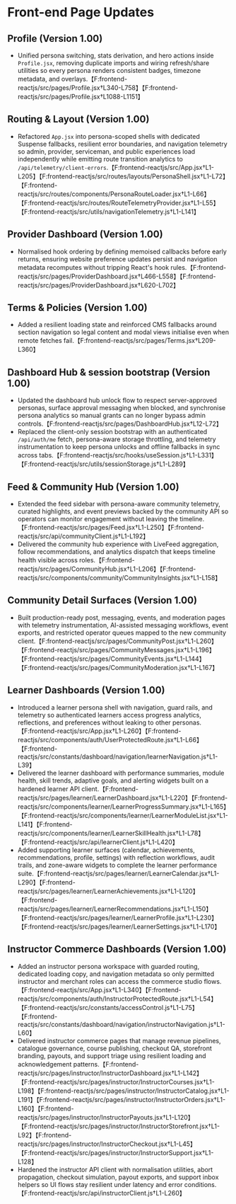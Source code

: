 # Front-end Page Updates

## Profile (Version 1.00)
- Unified persona switching, stats derivation, and hero actions inside `Profile.jsx`, removing duplicate imports and wiring refresh/share utilities so every persona renders consistent badges, timezone metadata, and overlays.【F:frontend-reactjs/src/pages/Profile.jsx†L340-L758】【F:frontend-reactjs/src/pages/Profile.jsx†L1088-L1151】

## Routing & Layout (Version 1.00)
- Refactored `App.jsx` into persona-scoped shells with dedicated Suspense fallbacks, resilient error boundaries, and navigation telemetry so admin, provider, serviceman, and public experiences load independently while emitting route transition analytics to `/api/telemetry/client-errors`.【F:frontend-reactjs/src/App.jsx†L1-L205】【F:frontend-reactjs/src/routes/layouts/PersonaShell.jsx†L1-L72】【F:frontend-reactjs/src/routes/components/PersonaRouteLoader.jsx†L1-L66】【F:frontend-reactjs/src/routes/RouteTelemetryProvider.jsx†L1-L55】【F:frontend-reactjs/src/utils/navigationTelemetry.js†L1-L141】

## Provider Dashboard (Version 1.00)
- Normalised hook ordering by defining memoised callbacks before early returns, ensuring website preference updates persist and navigation metadata recomputes without tripping React's hook rules.【F:frontend-reactjs/src/pages/ProviderDashboard.jsx†L466-L558】【F:frontend-reactjs/src/pages/ProviderDashboard.jsx†L620-L702】

## Terms & Policies (Version 1.00)
- Added a resilient loading state and reinforced CMS fallbacks around section navigation so legal content and modal views initialise even when remote fetches fail.【F:frontend-reactjs/src/pages/Terms.jsx†L209-L360】

## Dashboard Hub & session bootstrap (Version 1.00)
- Updated the dashboard hub unlock flow to respect server-approved personas, surface approval messaging when blocked, and synchronise persona analytics so manual grants can no longer bypass admin controls.【F:frontend-reactjs/src/pages/DashboardHub.jsx†L12-L72】
- Replaced the client-only session bootstrap with an authenticated `/api/auth/me` fetch, persona-aware storage throttling, and telemetry instrumentation to keep persona unlocks and offline fallbacks in sync across tabs.【F:frontend-reactjs/src/hooks/useSession.js†L1-L331】【F:frontend-reactjs/src/utils/sessionStorage.js†L1-L289】

## Feed & Community Hub (Version 1.00)
- Extended the feed sidebar with persona-aware community telemetry, curated highlights, and event previews backed by the community API so operators can monitor engagement without leaving the timeline.【F:frontend-reactjs/src/pages/Feed.jsx†L1-L250】【F:frontend-reactjs/src/api/communityClient.js†L1-L192】
- Delivered the community hub experience with LiveFeed aggregation, follow recommendations, and analytics dispatch that keeps timeline health visible across roles.【F:frontend-reactjs/src/pages/CommunityHub.jsx†L1-L206】【F:frontend-reactjs/src/components/community/CommunityInsights.jsx†L1-L158】

## Community Detail Surfaces (Version 1.00)
- Built production-ready post, messaging, events, and moderation pages with telemetry instrumentation, AI-assisted messaging workflows, event exports, and restricted operator queues mapped to the new community client.【F:frontend-reactjs/src/pages/CommunityPost.jsx†L1-L260】【F:frontend-reactjs/src/pages/CommunityMessages.jsx†L1-L196】【F:frontend-reactjs/src/pages/CommunityEvents.jsx†L1-L144】【F:frontend-reactjs/src/pages/CommunityModeration.jsx†L1-L167】

## Learner Dashboards (Version 1.00)
- Introduced a learner persona shell with navigation, guard rails, and telemetry so authenticated learners access progress analytics, reflections, and preferences without leaking to other personas.【F:frontend-reactjs/src/App.jsx†L1-L260】【F:frontend-reactjs/src/components/auth/UserProtectedRoute.jsx†L1-L66】【F:frontend-reactjs/src/constants/dashboard/navigation/learnerNavigation.js†L1-L39】
- Delivered the learner dashboard with performance summaries, module health, skill trends, adaptive goals, and alerting widgets built on a hardened learner API client.【F:frontend-reactjs/src/pages/learner/LearnerDashboard.jsx†L1-L220】【F:frontend-reactjs/src/components/learner/LearnerProgressSummary.jsx†L1-L165】【F:frontend-reactjs/src/components/learner/LearnerModuleList.jsx†L1-L141】【F:frontend-reactjs/src/components/learner/LearnerSkillHealth.jsx†L1-L78】【F:frontend-reactjs/src/api/learnerClient.js†L1-L420】
- Added supporting learner surfaces (calendar, achievements, recommendations, profile, settings) with reflection workflows, audit trails, and zone-aware widgets to complete the learner performance suite.【F:frontend-reactjs/src/pages/learner/LearnerCalendar.jsx†L1-L290】【F:frontend-reactjs/src/pages/learner/LearnerAchievements.jsx†L1-L120】【F:frontend-reactjs/src/pages/learner/LearnerRecommendations.jsx†L1-L150】【F:frontend-reactjs/src/pages/learner/LearnerProfile.jsx†L1-L230】【F:frontend-reactjs/src/pages/learner/LearnerSettings.jsx†L1-L170】

## Instructor Commerce Dashboards (Version 1.00)
- Added an instructor persona workspace with guarded routing, dedicated loading copy, and navigation metadata so only permitted instructor and merchant roles can access the commerce studio flows.【F:frontend-reactjs/src/App.jsx†L1-L340】【F:frontend-reactjs/src/components/auth/InstructorProtectedRoute.jsx†L1-L54】【F:frontend-reactjs/src/constants/accessControl.js†L1-L75】【F:frontend-reactjs/src/constants/dashboard/navigation/instructorNavigation.js†L1-L60】
- Delivered instructor commerce pages that manage revenue pipelines, catalogue governance, course publishing, checkout QA, storefront branding, payouts, and support triage using resilient loading and acknowledgement patterns.【F:frontend-reactjs/src/pages/instructor/InstructorDashboard.jsx†L1-L142】【F:frontend-reactjs/src/pages/instructor/InstructorCourses.jsx†L1-L198】【F:frontend-reactjs/src/pages/instructor/InstructorCatalog.jsx†L1-L191】【F:frontend-reactjs/src/pages/instructor/InstructorOrders.jsx†L1-L160】【F:frontend-reactjs/src/pages/instructor/InstructorPayouts.jsx†L1-L120】【F:frontend-reactjs/src/pages/instructor/InstructorStorefront.jsx†L1-L92】【F:frontend-reactjs/src/pages/instructor/InstructorCheckout.jsx†L1-L45】【F:frontend-reactjs/src/pages/instructor/InstructorSupport.jsx†L1-L128】
- Hardened the instructor API client with normalisation utilities, abort propagation, checkout simulation, payout exports, and support inbox helpers so UI flows stay resilient under latency and error conditions.【F:frontend-reactjs/src/api/instructorClient.js†L1-L260】
